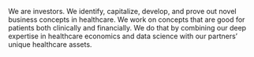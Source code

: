 We are investors. We identify, capitalize, develop, and prove out novel business concepts in healthcare. We work on concepts that are good for patients both clinically and financially. We do that by combining our deep expertise in healthcare economics and data science with our partners’ unique healthcare assets.